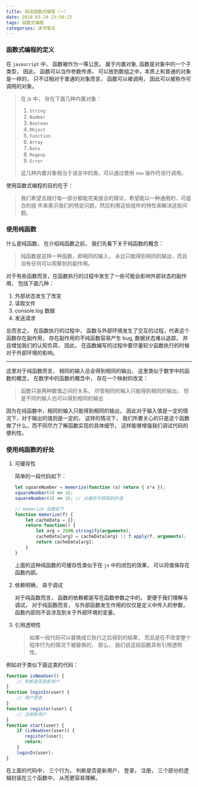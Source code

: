 ```yaml
---
title: 阅读函数式编程（一）
date: 2018-03-20 23:50:22
tags: 函数式编程
categories: 读书笔记
---
```


### 函数式编程的定义

在 `javascript` 中， 函数被作为一等公民， 属于内置对象, 函数是对象中的一个子类型， 因此， 函数可以当作参数传递， 可以放到数组之中，本质上和普通的对象是一样的， 只不过相对于普通的对象而言， 函数可以被调用， 因此可以被称作可调用的对象。

> 在 js 中， 存在下面几种内置对象：
>
> 1. `String` 
> 2. `Number`
> 3. `Boolean`
> 4. `Object`
> 5. `Function`
> 6. `Array`
> 7. `Date`
> 8. `Regexp`
> 9. `Error`
>
> 这几种内置对象相当于语言中的类，可以通过使用 `new` 操作符进行调用。

使用函数式编程的目的在于：

>我们希望去践行每一部分都能完美接合的理论，希望能以一种通用的、可组合的组
>件来表示我们的特定问题，然后利用这些组件的特性来解决这些问题。

### 使用纯函数

什么是纯函数， 在介绍纯函数之前， 我们先看下关于纯函数的概念：

>纯函数是这样一种函数，即相同的输入， 永远只能得到相同的输出，而且没有任何可以观察到的副作用。

对于有些函数而言，在函数执行的过程中发生了一些可能会影响外部状态的副作用， 包括下面几种：

1. 外部状态发生了改变
2. 读取文件
3. console.log 数据
4. 发送请求

总而言之， 在函数执行的过程中， 函数与外部环境发生了交互的过程，代表这个函数存在副作用， 存在副作用的不纯函数容易产生 bug, 数据状态难以追踪， 并且增加我们的认知负荷， 因此， 在函数编写的过程中要尽量较少函数执行的时候对于外部环境的影响。

***

这里对于纯函数而言， 相同的输入总会得到相同的输出， 这里类似于数学中的函数的概念， 在数学中的函数的概念中， 存在一个映射的改变：

> 函数只是两种数值之间的关系， 尽管相同的输入只能得到相同的输出， 但是不同的输入也可以得到相同的输出

因为在纯函数中，相同的输入只能得到相同的输出， 因此对于输入值是一定的情况下，对于输出的值则是一定的， 这样的情况下， 我们所要关心的只是这个函数做了什么，而不同尽力了解函数实现的具体细节， 这样能够增强我们调试代码的便利性。

###  使用纯函数的好处

1. 可缓存性

   简单的一段代码如下：

   ```javascript
   let squareNumber = memorize(function (x) return { x*x });
   squareNumber(4) => 16;
   squareNumber(4) => 16; // 从缓存中获取到的值

   // memorize 函数如下
   function memorize(f) {
       let cacheData = {};
       return function() {
           let arg = JSON.stringify(arguments);
           cacheData[arg] = cacheData[arg] || f.apply(f, arguments);
           return cacheData[arg];
       }
   }
   ```

   上面的这种纯函数的可缓存性类似于在 `js` 中的闭包的效果， 可以将值保存在函数内部。

2. 依赖明确， 易于调试

   对于纯函数而言， 函数的依赖都是写在函数参数之中的， 更便于我们理解与调试， 对于纯函数而言， 与外部函数发生作用的仅仅是定义中传入的参数，函数内部则不会涉及到关于外部环境的变量。

3. 引用透明性

   > 如果一段代码可以替换成它执行之后得到的结果， 而且是在不改变整个程序行为的情况下被替换的， 那么， 我们说这段函数具有引用透明性。

例如对于类似下面这类的代码：

```javascript
function isNewUser() {
    // 判断是否是新用户
}
function loginIn(user) {
    // 用户登录
}
function register(user) {
    // 注册新用户
}
function start(user) {
    if (isNewUser(user)) {
       register(user);
       return;
    }
    loginIn(user);
}
```

在上面的代码中， 三个行为， 判断是否是新用户， 登录， 注册， 三个部分的逻辑封装在三个函数中， 从而更容易理解。

